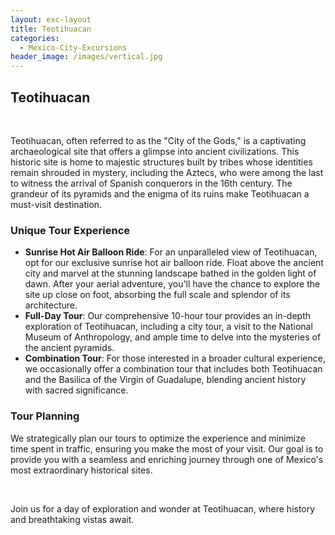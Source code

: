 ```yaml
---
layout: exc-layout
title: Teotihuacan
categories:
  - Mexico-City-Excursions
header_image: /images/vertical.jpg
---
```

## Teotihuacan

&nbsp;

Teotihuacan, often referred to as the "City of the Gods," is a captivating archaeological site that offers a glimpse into ancient civilizations. This historic site is home to majestic structures built by tribes whose identities remain shrouded in mystery, including the Aztecs, who were among the last to witness the arrival of Spanish conquerors in the 16th century. The grandeur of its pyramids and the enigma of its ruins make Teotihuacan a must-visit destination.

### Unique Tour Experience

- **Sunrise Hot Air Balloon Ride**: For an unparalleled view of Teotihuacan, opt for our exclusive sunrise hot air balloon ride. Float above the ancient city and marvel at the stunning landscape bathed in the golden light of dawn. After your aerial adventure, you'll have the chance to explore the site up close on foot, absorbing the full scale and splendor of its architecture.
- **Full-Day Tour**: Our comprehensive 10-hour tour provides an in-depth exploration of Teotihuacan, including a city tour, a visit to the National Museum of Anthropology, and ample time to delve into the mysteries of the ancient pyramids.
- **Combination Tour**: For those interested in a broader cultural experience, we occasionally offer a combination tour that includes both Teotihuacan and the Basilica of the Virgin of Guadalupe, blending ancient history with sacred significance.

### Tour Planning

We strategically plan our tours to optimize the experience and minimize time spent in traffic, ensuring you make the most of your visit. Our goal is to provide you with a seamless and enriching journey through one of Mexico's most extraordinary historical sites.

&nbsp;

Join us for a day of exploration and wonder at Teotihuacan, where history and breathtaking vistas await.
